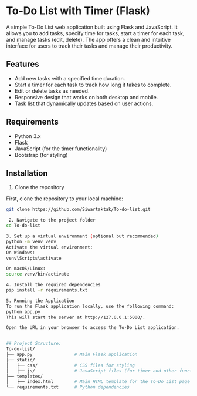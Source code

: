 # To-Do List with Timer (Flask)

A simple To-Do List web application built using Flask and JavaScript. It allows you to add tasks, specify time for tasks, start a timer for each task, and manage tasks (edit, delete). The app offers a clean and intuitive interface for users to track their tasks and manage their productivity.

## Features
- Add new tasks with a specified time duration.
- Start a timer for each task to track how long it takes to complete.
- Edit or delete tasks as needed.
- Responsive design that works on both desktop and mobile.
- Task list that dynamically updates based on user actions.

## Requirements

- Python 3.x
- Flask
- JavaScript (for the timer functionality)
- Bootstrap (for styling)

## Installation
1. Clone the repository

First, clone the repository to your local machine:

```bash
git clone https://github.com/Siwartaktak/To-do-list.git

 2. Navigate to the project folder
cd To-do-list

3. Set up a virtual environment (optional but recommended)
python -m venv venv
Activate the virtual environment:
On Windows:
venv\Scripts\activate

On macOS/Linux:
source venv/bin/activate

4. Install the required dependencies
pip install -r requirements.txt

5. Running the Application
To run the Flask application locally, use the following command:
python app.py
This will start the server at http://127.0.0.1:5000/.

Open the URL in your browser to access the To-Do List application.


## Project Structure:
To-do-list/
├── app.py                # Main Flask application
├── static/
│   ├── css/              # CSS files for styling
│   ├── js/               # JavaScript files (for timer and other functionalities)
├── templates/
│   ├── index.html        # Main HTML template for the To-Do List page
└── requirements.txt      # Python dependencies

